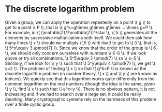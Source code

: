 # The discrete logarithm problem

Given a group, we can apply the operation repeatedly on a point \\( g \\) to get to a point \\( P \\), that is \\( g^k=g\times g\times g\times ... \times g=P \\). For example, in \\( (\mathbb{Z}/7\mathbb{Z})^\star \\), \\( 5 \\) generates all the elements by successive multiplications with itself. We could then ask how many times \\( x \\) should we multiply \\( 5 \\) with itself to get to \\( 3 \\), that is, \\( 5^x\equiv 3 \pmod{7} \\). Since we know that the order of the group is \\( 6 \\), we should only concern ourselves with numbers \\( 0-6 \\). If we look above or try all combinations, \\( 5^5\equiv 3 \pmod{7} \\) so \\( x=5 \\). Similarly, if we look for \\( y \\) such that \\( 5^y\equiv 4 \pmod{7} \\), we get \\( y=2 \\). The problem of finding \\( x \\) so that \\( g^k=P \\) is known as the discrete logarithm problem (in number theory, \\( x \\) and \\( y \\) are known as indices). We quickly see that this logarithm works quite differently from the common logarithm on the real numbers (though the idea is the same, given \\( y \\), find \\( x \\) such that \\( e^x=y \\)). There is no obvious pattern, it is not increasing and if we had to search over a large set, it could be really daunting. Many cryptographic systems rely on the hardness of this problem over a finite cyclic group.
